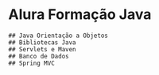 # Alura Formação Java

	## Java Orientação a Objetos
	## Bibliotecas Java
	## Servlets e Maven
	## Banco de Dados
	## Spring MVC
